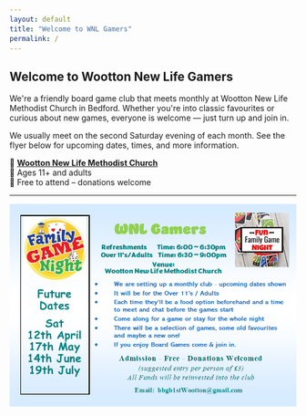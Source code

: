 ```yaml
---
layout: default
title: "Welcome to WNL Gamers"
permalink: /
---
```


## Welcome to Wootton New Life Gamers

We're a friendly board game club that meets monthly at Wootton New Life Methodist Church in Bedford. Whether you're into classic favourites or curious about new games, everyone is welcome — just turn up and join in.

We usually meet on the second Saturday evening of each month. See the flyer below for upcoming dates, times, and more information.

📍 <a href="https://maps.app.goo.gl/3PZ1GrVyryVJnVL29" target="_blank"><strong>Wootton New Life Methodist Church</strong></a>  
👥 Ages 11+ and adults  
🎲 Free to attend – donations welcome  

---

![Family Game Night Flyer](./assets/images/flyer.png)